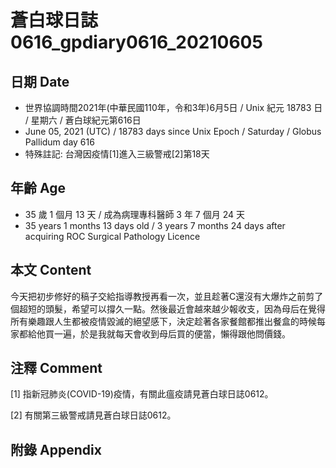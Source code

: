 [_metadata_:encoding]: - "utf-8"
[_metadata_:language]: - "zh-Hant-TW"
[_metadata_:fileformat]: - "markdown"
[_metadata_:MIME_type]: - "text/plain"
[_metadata_:markdown_version]: - "commonmark version 0.29"
[_metadata_:markdown_spec]: - "https://spec.commonmark.org/0.29/"

# 蒼白球日誌0616_gpdiary0616_20210605 #

## 日期 Date ##

* 世界協調時間2021年(中華民國110年，令和3年)6月5日 / Unix 紀元 18783 日 / 星期六 / 蒼白球紀元第616日
* June 05, 2021 (UTC) / 18783 days since Unix Epoch / Saturday / Globus Pallidum day 616
* 特殊註記: 台灣因疫情[1]進入三級警戒[2]第18天

## 年齡 Age ##

* 35 歲 1 個月 13 天 / 成為病理專科醫師 3 年 7 個月 24 天
* 35 years 1 months 13 days old / 3 years 7 months 24 days after acquiring ROC Surgical Pathology Licence

## 本文 Content ##

今天把初步修好的稿子交給指導教授再看一次，並且趁著C還沒有大爆炸之前剪了個超短的頭髮，希望可以撐久一點。然後最近會越來越少報收支，因為母后在覺得所有樂趣跟人生都被疫情毀滅的絕望感下，決定趁著各家餐館都推出餐盒的時候每家都給他買一遍，於是我就每天會收到母后買的便當，懶得跟他問價錢。

## 注釋 Comment ##

[1] 指新冠肺炎(COVID-19)疫情，有關此瘟疫請見蒼白球日誌0612。

[2] 有關第三級警戒請見蒼白球日誌0612。

## 附錄 Appendix ##


